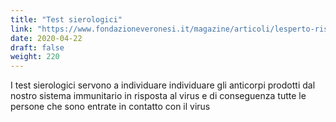 ```yaml
---
title: "Test sierologici"
link: "https://www.fondazioneveronesi.it/magazine/articoli/lesperto-risponde/test-sierologici-per-coronavirus-cosa-sono-e-a-cosa-servono"
date: 2020-04-22
draft: false
weight: 220
---
```


I test sierologici servono a individuare individuare gli anticorpi prodotti dal nostro sistema immunitario in risposta al virus e di conseguenza tutte le persone che sono entrate in contatto con il virus
